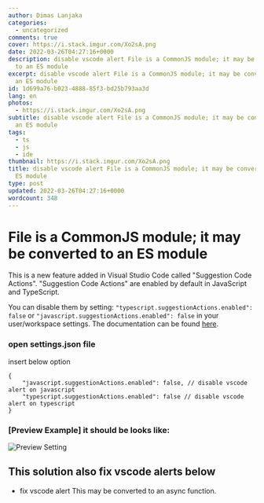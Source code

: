```yaml
---
author: Dimas Lanjaka
categories:
  - uncategorized
comments: true
cover: https://i.stack.imgur.com/Xo2sA.png
date: 2022-03-26T04:27:16+0000
description: disable vscode alert File is a CommonJS module; it may be converted
  to an ES module
excerpt: disable vscode alert File is a CommonJS module; it may be converted to
  an ES module
id: 1d699a76-b023-4888-85f3-bd25b793aa3d
lang: en
photos:
  - https://i.stack.imgur.com/Xo2sA.png
subtitle: disable vscode alert File is a CommonJS module; it may be converted to
  an ES module
tags:
  - ts
  - js
  - ide
thumbnail: https://i.stack.imgur.com/Xo2sA.png
title: disable vscode alert File is a CommonJS module; it may be converted to an
  ES module
type: post
updated: 2022-03-26T04:27:16+0000
wordcount: 348
---
```


# File is a CommonJS module; it may be converted to an ES module
This is a new feature added in Visual Studio Code called "Suggestion Code Actions". "Suggestion Code Actions" are enabled by default in JavaScript and TypeScript.

You can disable them by setting: `"typescript.suggestionActions.enabled": false` or `"javascript.suggestionActions.enabled": false` in your user/workspace settings. The documentation can be found [here](https://code.visualstudio.com/docs/getstarted/settings).

### open settings.json file
insert below option
```jsonc
{
    "javascript.suggestionActions.enabled": false, // disable vscode alert on javascript
    "typescript.suggestionActions.enabled": false // disable vscode alert on typescript
}
```

### [Preview Example] it should be looks like:
![Preview Setting](https://i.stack.imgur.com/2AUwp.png)

## This solution also fix vscode alerts below
- fix vscode alert This may be converted to an async function.